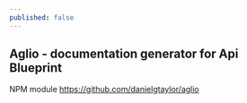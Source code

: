 ```yaml
---
published: false
---
```






## Aglio - documentation generator for Api Blueprint
NPM module
https://github.com/danielgtaylor/aglio
